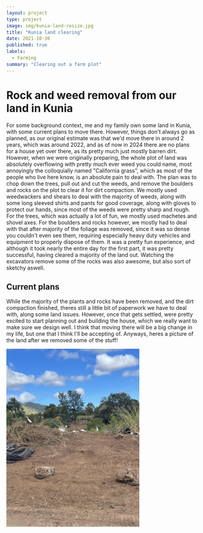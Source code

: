 ```yaml
---
layout: project
type: project
image: img/kunia-land-resize.jpg
title: "Kunia land clearing"
date: 2021-10-30
published: true
labels:
  - Farming
summary: "Clearing out a farm plot"
---
```


# Rock and weed removal from our land in Kunia
  For some background context, me and my family own some land in Kunia, with some current plans to move there. However, things don't always go as planned, as our original estimate was that we'd move there in around 2 years, which was around 2022, 
  and as of now in 2024 there are no plans for a house yet over there, as its pretty much just mostly barren dirt. However, when we were originally preparing, the whole plot of land was absolutely overflowing with pretty much ever weed you could name,
  most annoyingly the colloquially named "California grass", which as most of the people who live here know, is an absolute pain to deal with. The plan was to chop down the trees, pull out and cut the weeds, and remove the boulders and rocks on the plot to 
  clear it for dirt compaction. We mostly used weedwackers and shears to deal with the majority of weeds, along with some long sleeved shirts and pants for good coverage, along with gloves to protect our hands, since most of the weeds were pretty sharp and rough. 
  For the trees, which was actually a lot of fun, we mostly used machetes and shovel axes. For the boulders and rocks however, we mostly had to deal with that after majority of the foliage was removed, since it was so dense you couldn't even see them, requiring especially
  heavy duty vehicles and equipment to properly dispose of them. It was a pretty fun experience, and although it took nearly the entire day for the first part, it was pretty successful, having cleared a majority of the land out. Watching the excavators remove some of the rocks
  was also awesome, but also sort of sketchy aswell.

## Current plans
  While the majority of the plants and rocks have been removed, and the dirt compaction finished, theres still a little bit of paperwork we have to deal with, along some land issues. However, once that gets settled, were pretty excited to start planning out and building
  the house, which we really want to make sure we design well. I think that moving there will be a big change in my life, but one that I think I'll be accepting of. Anyways, heres a picture of the land after we removed some of the stuff!

<img width="350px" src="../img/kunia-land.jpg" class="img-thumbnail" >
